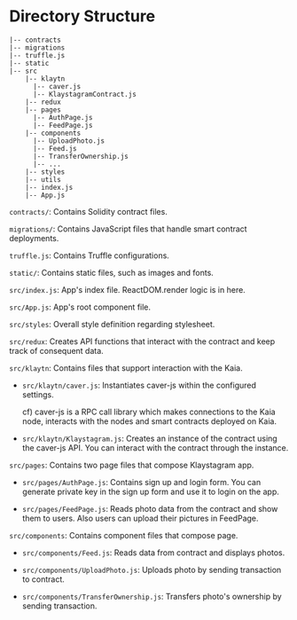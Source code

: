 # Directory Structure

```text
|-- contracts
|-- migrations
|-- truffle.js
|-- static
|-- src
    |-- klaytn
      |-- caver.js
      |-- KlaystagramContract.js
    |-- redux
    |-- pages
      |-- AuthPage.js
      |-- FeedPage.js
    |-- components
      |-- UploadPhoto.js
      |-- Feed.js
      |-- TransferOwnership.js
      |-- ...
    |-- styles
    |-- utils
    |-- index.js
    |-- App.js
```

`contracts/`: Contains Solidity contract files.

`migrations/`: Contains JavaScript files that handle smart contract deployments.

`truffle.js`: Contains Truffle configurations.

`static/`: Contains static files, such as images and fonts.

`src/index.js`: App's index file. ReactDOM.render logic is in here.

`src/App.js`: App's root component file.

`src/styles`: Overall style definition regarding stylesheet.

`src/redux`: Creates API functions that interact with the contract and keep track of consequent data.

`src/klaytn`: Contains files that support interaction with the Kaia.

- `src/klaytn/caver.js`: Instantiates caver-js within the configured settings.

  cf\) caver-js is a RPC call library which makes connections to the Kaia node, interacts with the nodes and smart contracts deployed on Kaia.

- `src/klaytn/Klaystagram.js`: Creates an instance of the contract using the caver-js API. You can interact with the contract through the instance.

`src/pages`: Contains two page files that compose Klaystagram app.

- `src/pages/AuthPage.js`: Contains sign up and login form. You can generate private key in the sign up form and use it to login on the app.

- `src/pages/FeedPage.js`: Reads photo data from the contract and show them to users. Also users can upload their pictures in FeedPage.

`src/components`: Contains component files that compose page.

- `src/components/Feed.js`: Reads data from contract and displays photos.

- `src/components/UploadPhoto.js`: Uploads photo by sending transaction to contract.

- `src/components/TransferOwnership.js`: Transfers photo's ownership by sending transaction.
